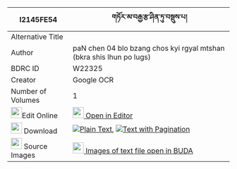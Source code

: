 |I2145FE54|གཏོར་མ་བརྒྱ་རྩ་ཤིན་ཏུ་བསྡུས་པ། 
| --- | --- 
|Alternative Title |
|Author| paN chen 04 blo bzang chos kyi rgyal mtshan (bkra shis lhun po lugs)
|BDRC ID | W22325
|Creator | Google OCR
|Number of Volumes| 1
|<img width="25" src="https://img.icons8.com/color/25/000000/edit-property.png">Edit Online| [<img width="25" src="https://avatars.githubusercontent.com/u/45091458?s=200&v=4"> Open in Editor](http://editor.openpecha.org/I2145FE54)
|<img width="25" src="https://img.icons8.com/fluent/48/000000/download-2.png"/>  Download | [![](https://img.icons8.com/color/20/000000/txt.png)Plain Text](https://github.com/Openpecha/I2145FE54/releases/download/v1/torma_gyatsa_shintu_dupa_plain_I2145FE54.zip), [![](https://img.icons8.com/color/20/000000/txt.png)Text with Pagination](https://github.com/Openpecha/I2145FE54/releases/download/v1/torma_gyatsa_shintu_dupa_pages_I2145FE54.zip)
|<img width="25" src="https://img.icons8.com/plasticine/100/000000/pictures-folder.png"/>  Source Images | [<img width="25" src="https://library.bdrc.io/icons/BUDA-small.svg"> Images of text file open in BUDA](https://library.bdrc.io/show/bdr:W22325)